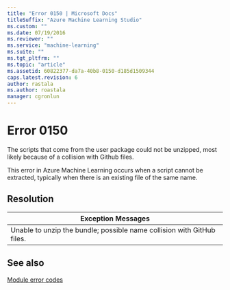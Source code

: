 ```yaml
---
title: "Error 0150 | Microsoft Docs"
titleSuffix: "Azure Machine Learning Studio"
ms.custom: ""
ms.date: 07/19/2016
ms.reviewer: ""
ms.service: "machine-learning"
ms.suite: ""
ms.tgt_pltfrm: ""
ms.topic: "article"
ms.assetid: 60822377-da7a-40b8-0150-d185d1509344
caps.latest.revision: 6
author: rastala
ms.author: roastala
manager: cgronlun
---
```

# Error 0150  
 The scripts that come from the user package could not be unzipped, most likely because of a collision with Github files.  
  
 This error in Azure Machine Learning occurs when a script cannot be extracted, typically when there is an existing file of the same name.  
  
## Resolution  
  
|Exception Messages|  
|------------------------|  
|Unable to unzip the bundle; possible name collision with GitHub files.|  
  
## See also  
 [Module error codes](../machine-learning-module-error-codes.md)